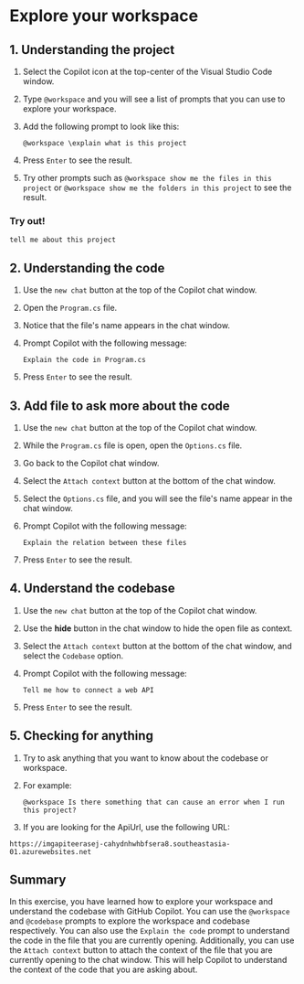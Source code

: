# Explore your workspace

## 1. Understanding the project

1. Select the Copilot icon at the top-center of the Visual Studio Code window.
2. Type `@workspace` and you will see a list of prompts that you can use to explore your workspace.
3. Add the following prompt to look like this:

    ```
    @workspace \explain what is this project
    ```

4. Press `Enter` to see the result.
5. Try other prompts such as `@workspace show me the files in this project` or `@workspace show me the folders in this project` to see the result.

### Try out!

```
tell me about this project
```

## 2. Understanding the code

1. Use the `new chat` button at the top of the Copilot chat window.
2. Open the `Program.cs` file.
3. Notice that the file's name appears in the chat window.
4. Prompt Copilot with the following message:

    ```
    Explain the code in Program.cs
    ```

5. Press `Enter` to see the result.

## 3. Add file to ask more about the code

1. Use the `new chat` button at the top of the Copilot chat window.
2. While the `Program.cs` file is open, open the `Options.cs` file.
3. Go back to the Copilot chat window.
4. Select the `Attach context` button at the bottom of the chat window.
5. Select the `Options.cs` file, and you will see the file's name appear in the chat window.
6. Prompt Copilot with the following message:

    ```
    Explain the relation between these files
    ```
7. Press `Enter` to see the result.

## 4. Understand the codebase

1. Use the `new chat` button at the top of the Copilot chat window.
2. Use the **hide** button in the chat window to hide the open file as context.
3. Select the `Attach context` button at the bottom of the chat window, and select the `Codebase` option.
4. Prompt Copilot with the following message:

    ```
    Tell me how to connect a web API
    ```

5. Press `Enter` to see the result.


## 5. Checking for anything

1. Try to ask anything that you want to know about the codebase or workspace.
2. For example:

    ```
    @workspace Is there something that can cause an error when I run this project?
    ```

3. If you are looking for the ApiUrl, use the following URL:

```
https://imgapiteerasej-cahydnhwhbfsera8.southeastasia-01.azurewebsites.net
```

## Summary

In this exercise, you have learned how to explore your workspace and understand the codebase with GitHub Copilot. You can use the `@workspace` and `@codebase` prompts to explore the workspace and codebase respectively. You can also use the `Explain the code` prompt to understand the code in the file that you are currently opening. Additionally, you can use the `Attach context` button to attach the context of the file that you are currently opening to the chat window. This will help Copilot to understand the context of the code that you are asking about.